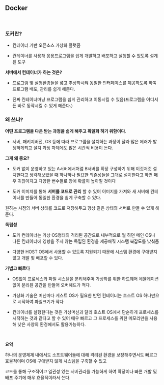 

## Docker

<br>

### 도커란?

- 컨테이너 기반 오픈소스 가상화 플랫폼

- 컨테이너를 사용해 응용프로그램을 쉽게 개발하고 배포하고 실행할 수 있도록 설계된 도구


**서버에서 컨테이너가 하는 것은?**

- 프로그램 및 실행환경들을 넣고 추상화시켜 동일한 인터페이스를 제공하도록 하여 프로그램 배포, 관리를 쉽게 해준다.

- 진짜 컨테이너마냥 프로그램을 쉽게 관리하고 이동시킬 수 있음(프로그램을 어디서든 바로 동작시킬 수 있게 해준다.)



### 왜 쓰나?

**어떤 프로그램을 다운 받는 과정을 쉽게 해주고 획일화 하기 위함이다.**

- 서버, 패키지버전, OS 등에 따라 프로그램을 설치하는 과정이 달라 많은 에러가 발생하게되고 설치 과정 자체에도 많은 시간적 비용이 든다.

**그게 왜 중요?**

- 도커 없이 운영하고 있는 A서버에서처럼 B서버를 확장 구성하기 위해 이것저것 설치한다고 생각해보았을 때 하나하나 필요한 의존성들을 그대로 설치한다고 하면 매우 귀찮아지고 다양한 변수들로 장애 확률이 높아질 것이다

- 도커 이미지를 통해 **서버를 코드로 관리** 할 수 있어 이미지를 가져와 새 서버에 컨테이너를 만들어 동일한 환경을 쉽게 구축할 수 있다.

원하는 시점의 서버 상태를 코드로 저장해두고 항상 같은 상태의 서버로 만들 수 있게 해준다.

**독립성**

- 도커 컨테이너는 가상 OS형태의 격리된 공간으로 내부적으로 뭘 하던 메인 OS나 다른 컨테이너에 영향을 주지 않는 독립된 환경을 제공해줘 시스템 복잡도를 낮춰줌

- 다양한 HOST OS에서 사용할 수 있도록 지원되기 때문에 시스템 환경에 구애받지 않고 개발 및 배포할 수 있다.

**가볍고 빠르다**

- OS없이 프로세스와 파일 시스템을 분리해주며 가상화를 위한 하드웨어 에뮬레이션 없이 분리된 공간을 만들어 오버헤드가 적다.

- 가상화 기술은 머신마다 게스트 OS가 필요한 반면 컨테이너는 호스트 OS 하나만으로 시작하여 파일크기가 작다 

- 컨테이너를 실행한다는 것은 가상머신과 달리 호스트 OS에서 단순하게 프로세스를 시작하는 것과 같다고 할 수 있어 매우 빠르고 그 프로세스를 위한 메모리만을 사용해 낮은 사양의 환경에서도 활용가능하다. 

<br>


**요약**

하나의 운영체제 내에서도 소프트웨어들에 대해 격리된 환경을 보장해주면서도 빠르고 효율적이며 OS에 구애받지 않게 시스템을 구축할 수 있고

코드를 통해 구조적이고 일관성 있는 서버관리를 가능하게 하여 확장이나 빠른 개발 및 배포 주기에 매우 효율적이라서 쓴다.

 

